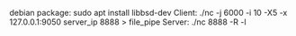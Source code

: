 debian package:
sudo apt install libbsd-dev 
Client:
./nc -j 6000 -i 10 -X5 -x 127.0.0.1:9050 server_ip 8888 > file_pipe
Server:
./nc 8888 -R -l